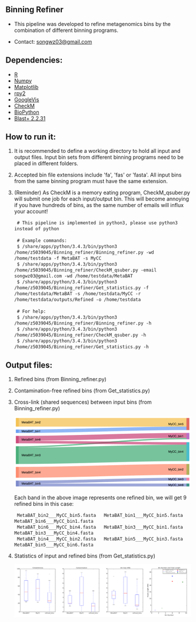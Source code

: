 Binning Refiner
---

+ This pipeline was developed to refine metagenomics bins by the combination of different binning programs.

+ Contact: songwz03@gmail.com

Dependencies:
---

+ [R](https://www.r-project.org)
+ [Numpy](http://www.numpy.org)
+ [Matplotlib](http://matplotlib.org)
+ [rpy2](http://rpy2.bitbucket.org)
+ [GoogleVis](https://github.com/mages/googleVis#googlevis)
+ [CheckM](http://ecogenomics.github.io/CheckM/)
+ [BioPython](https://github.com/biopython/biopython.github.io/)
+ [Blast+ 2.2.31](http://www.ncbi.nlm.nih.gov/news/06-16-2015-blast-plus-update/)


How to run it:
---

1. It is recommended to define a working directory to hold all input and output files. Input bin sets from different
binning programs need to be placed in different folders.

1. Accepted bin file extensions include 'fa', 'fas' or 'fasta'. All input bins from the same binning program must have the same extension.

1. (Reminder) As CheckM is a memory eating program, CheckM_qsuber.py will submit one job for each input/output bin. This will become annoying
if you have hundreds of bins, as the same number of emails will influx your account!

        # This pipeline is implemented in python3, please use python3 instead of python

        # Example commands:
        $ /share/apps/python/3.4.3/bin/python3 /home/z5039045/Binning_refiner/Binning_refiner.py -wd /home/testdata -f MetaBAT -s MyCC
        $ /share/apps/python/3.4.3/bin/python3 /home/z5039045/Binning_refiner/CheckM_qsuber.py -email songwz03@gmail.com -wd /home/testdata/MetaBAT
        $ /share/apps/python/3.4.3/bin/python3 /home/z5039045/Binning_refiner/Get_statistics.py -f /home/testdata/MetaBAT -s /home/testdata/MyCC -r /home/testdata/outputs/Refined -o /home/testdata

        # For help:
        $ /share/apps/python/3.4.3/bin/python3 /home/z5039045/Binning_refiner/Binning_refiner.py -h
        $ /share/apps/python/3.4.3/bin/python3 /home/z5039045/Binning_refiner/CheckM_qsuber.py -h
        $ /share/apps/python/3.4.3/bin/python3 /home/z5039045/Binning_refiner/Get_statistics.py -h


Output files:
---

1. Refined bins (from Binning_refiner.py)

1. Contamination-free refined bins (from Get_statistics.py)

1. Cross-link (shared sequences) between input bins (from Binning_refiner.py)

    ![Sankey_plot](doc/images/sankey_plot.jpg)

    Each band in the above image represents one refined bin, we will get 9 refined bins in this case:

        MetaBAT_bin2___MyCC_bin5.fasta   MetaBAT_bin1___MyCC_bin5.fasta   MetaBAT_bin6___MyCC_bin1.fasta
        MetaBAT_bin6___MyCC_bin4.fasta   MetaBAT_bin3___MyCC_bin1.fasta   MetaBAT_bin3___MyCC_bin4.fasta
        MetaBAT_bin4___MyCC_bin2.fasta   MetaBAT_bin5___MyCC_bin3.fasta   MetaBAT_bin5___MyCC_bin6.fasta

1. Statistics of input and refined bins (from Get_statistics.py)

    ![Statistics](doc/images/statistics.png)
